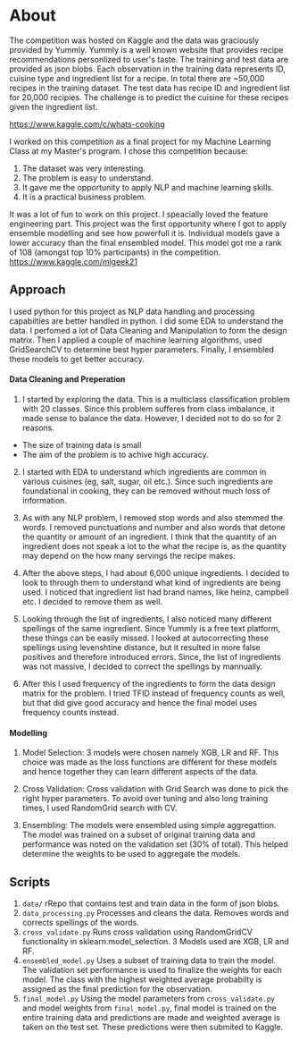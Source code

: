 # About

The competition was hosted on Kaggle and the data was graciously provided by Yummly. Yummly is a well known website that provides recipe recommendations personlized to user's taste. The training and test data are provided as json blobs. Each observation in the training data represents ID, cuisine type and ingredient list for a recipe. In total there are ~50,000 recipes in the training dataset. The test data has recipe ID and ingredient list for 20,000 recipies. The challenge is to predict the cuisine for these recipes given the ingredient list.

https://www.kaggle.com/c/whats-cooking

I worked on this competition as a final project for my Machine Learning Class at my Master's program. I chose this competition because:

1. The dataset was very interesting.
2. The problem is easy to understand.
3. It gave me the opportunity to apply NLP and machine learning skills.
4. It is a practical business problem.

It was a lot of fun to work on this project. I speacially loved the feature engineering part. This project was the first opportunity where I got to apply ensemble modelling and see how powerfull it is. Individual models gave a lower accuracy than the final ensembled model. This model got me a rank of 108 (amongst top 10% participants) in the competition. https://www.kaggle.com/mlgeek21



## Approach

I used python for this project as NLP data handling and processing capabilties are better handled in python. I did some EDA to understand the data. I perfomed a lot of Data Cleaning and Manipulation to form the design matrix. Then I applied a couple of machine learning algorithms, used GridSearchCV to determine best hyper parameters. Finally, I ensembled these models to get better accuracy.

#### Data Cleaning and Preperation  

1. I started by exploring the data. This is a multiclass classification problem with 20 classes. Since this problem  sufferes from class imbalance, it made sense to balance the data. However, I decided not to do so for 2 reasons. 

* The size of training data is small
* The aim of the problem is to achive high accuracy. 


2. I started with EDA to understand which ingredients are common in various cuisines (eg, salt, sugar, oil etc.). Since such ingredients are foundational in cooking, they can be removed without much loss of information.

3. As with any NLP problem, I removed stop words and also stemmed the words. I removed punctuations and number and also words that detone the quantity or amount of an ingredient. I think that the quantity of an ingredient does not speak a lot to the what the recipe is, as the quantity may depend on the how many servings the recipe makes. 

4. After the above steps, I had about 6,000 unique ingredients. I decided to look to through them to understand what kind of ingredients are being used. I noticed that ingredient list had brand names, like heinz, campbell etc. I decided to remove them as well.

5. Looking through the list of ingredients, I also noticed many different spellings of the same ingredient. Since Yummly is a free text platform, these things can be easily missed. I looked at autocorrecting these spellings using levenshtine distance, but it resulted in more false positives and therefore introduced errors. Since, the list of ingredients was not massive, I decided to correct the spellings by mannually.

6. After this I used frequency of the ingredients to form the data design matrix for the problem. I tried TFID instead of frequency counts as well, but that did give good accuracy and hence the final model uses frequency counts instead.

#### Modelling

1. Model Selection: 3 models were chosen namely XGB, LR and RF. This choice was made as the loss functions are different for these models and hence together they can learn different aspects of the data.

2. Cross Validation: Cross validation with Grid Search was done to pick the right hyper parameters. To avoid over tuning and also long training times, I used RandomGrid search with CV.

3. Ensembling: The models were ensembled using simple aggregattion. The model was trained on a subset of original training data and performance was noted on the validation set (30% of total). This helped determine the weights to be used to aggregate the models.

## Scripts

1. `data/` rRepo that contains test and train data in the form of json blobs. 
2. `data_processing.py` Processes and cleans the data. Removes words and corrects spellings of the words.
3. `cross_validate.py` Runs cross validation using RandomGridCV functionality in sklearn.model_selection. 3 Models used are XGB, LR and RF.
4. `ensembled_model.py` Uses a subset of training data to train the model. The validation set performance is used to finalize the weights for each model. The class with the highest weighted average probabilty is assigned as the final prediction for the observation.
5. `final_model.py` Using the model parameters from `cross_validate.py` and model weights from `final_model.py`, final model is trained on the entire training data and predictions are made and weighted average is taken on the test set. These predictions were then submited to Kaggle.






